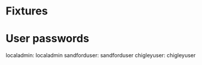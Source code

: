 # Fixtures

# User passwords

localadmin: localadmin
sandforduser: sandforduser
chigleyuser: chigleyuser
